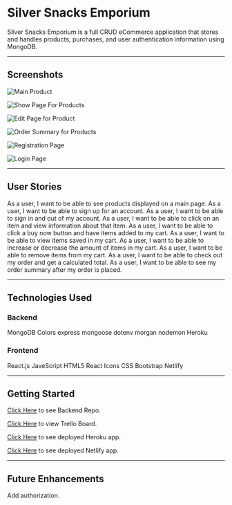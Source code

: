 # Silver Snacks Emporium

Silver Snacks Emporium is a full CRUD eCommerce application that stores and handles products, purchases, and user authentication information using MongoDB.

---

## Screenshots

![Main Product](https://imgur.com/cGCB9cp.png)

![Show Page For Products](https://imgur.com/LWctZYu.png)

![Edit Page for Product](https://imgur.com/IzHrIWR.png)

![Order Summary for Products](https://imgur.com/fqywXMz.png)

![Registration Page](https://imgur.com/fMOTerA.png)

![Login Page](https://imgur.com/hqyGIUN.png)

---

## User Stories

As a user, I want to be able to see products displayed on a main page.
As a user, I want to be able to sign up for an account.
As a user, I want to be able to sign in and out of my account. 
As a user, I want to be able to click on an item and view information about that item.
As a user, I want to be able to click a buy now button and have items added to my cart. 
As a user, I want to be able to view items saved in my cart.
As a user, I want to be able to increase or decrease the amount of items in my cart.
As a user, I want to be able to remove items from my cart.
As a user, I want to be able to check out my order and get a calculated total. 
As a user, I want to be able to see my order summary after my order is placed.

---

## Technologies Used

### Backend

MongoDB
Colors
express
mongoose
dotenv
morgan
nodemon
Heroku

### Frontend

React.js
JaveScript
HTML5
React Icons
CSS
Bootstrap
Netlify

---


## Getting Started

[Click Here](https://github.com/Vanillajaviscript/project-3--backend) to see Backend Repo.

[Click Here](https://trello.com/b/4UDGr6bi/project-3) to view Trello Board.

[Click Here](https://silver-snacks-emporium.herokuapp.com/products) to see deployed Heroku app.

[Click Here]() to see deployed Netlify app.

---

## Future Enhancements

Add authorization. 